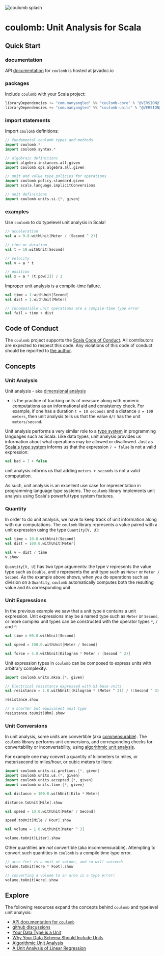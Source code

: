 ![coulomb splash](/assets/coulomb-splash-800x400.png)

# coulomb: Unit Analysis for Scala

## Quick Start

### documentation
API
[documentation](https://www.javadoc.io/doc/com.manyangled/coulomb-docs_3/latest/index.html)
for `coulomb` is hosted at javadoc.io

### packages
Include `coulomb` with your Scala project:
```scala
libraryDependencies += "com.manyangled" %% "coulomb-core" % "@VERSION@"
libraryDependencies += "com.manyangled" %% "coulomb-units" % "@VERSION@"
```

### import statements
Import `coulomb` definitions:
```scala mdoc
// fundamental coulomb types and methods
import coulomb.*
import coulomb.syntax.*

// algebraic definitions
import algebra.instances.all.given
import coulomb.ops.algebra.all.given

// unit and value type policies for operations
import coulomb.policy.standard.given
import scala.language.implicitConversions

// unit definitions
import coulomb.units.si.{*, given}
```

### examples
Use `coulomb` to do typelevel unit analysis in Scala!
```scala mdoc:nest
// acceleration
val a = 9.8.withUnit[Meter / (Second ^ 2)]

// time or duration
val t = 10.withUnit[Second]

// velocity
val v = a * t

// position
val x = a * (t.pow[2]) / 2
```

Improper unit analysis is a compile-time failure.
```scala mdoc:nest:fail
val time = 1.withUnit[Second]
val dist = 1.withUnit[Meter]

// Incompatible unit operations are a compile-time type error
val fail = time + dist
```

## Code of Conduct

The `coulomb` project supports the
[Scala Code of Conduct](https://typelevel.org/code-of-conduct.html).
All contributors are expected to respect this code.
Any violations of this code of conduct should be reported to
[the author](https://github.com/erikerlandson/).

## Concepts

### Unit Analysis

Unit analysis - aka
[dimensional analysis](https://en.wikipedia.org/wiki/Dimensional_analysis)
- is the practice of tracking units of measure along with numeric computations as an informational aid and consistency check.
For example, if one has a duration `t = 10 seconds` and a distance `d = 100 meters`,
then unit analysis tells us that the value `d/t` has the unit `meters/second`.

Unit analysis performs a very similar role to a
[type system](https://en.wikipedia.org/wiki/Type_system)
in programming languages such as Scala.
Like data types, unit analysis provides us information about what operations may be allowed or disallowed.
Just as
[Scala's type system](https://docs.scala-lang.org/scala3/book/types-introduction.html)
informs us that the expression `7 + false` is not a valid expression:

```scala mdoc:nest:fail
val bad = 7 + false
```

unit analysis informs us that adding `meters + seconds` is not a valid computation.

As such, unit analysis is an excellent use case for representation in programming language type systems.
The `coulomb` library implements unit analysis using Scala's powerful type system features.

### Quantity

In order to do unit analysis, we have to keep track of unit information along with our computations.
The `coulomb` library represents a value paired with a unit expression using the type `Quantity[V, U]`:

```scala mdoc:nest
val time = 10.0.withUnit[Second]
val dist = 100.0.withUnit[Meter]

val v = dist / time
v.show
```

`Quantity[V, U]` has two type arguments: the type `V` represents the value type such as `Double`,
and `U` represents the unit type such as `Meter` or `Meter / Second`.
As the example above shows, when you do operations such as division on a `Quantity`,
`coulomb` automatically computes both the resulting value and its corresponding unit.

### Unit Expressions

In the previous example we saw that a unit type `U` contains a unit expression.
Unit expressions may be a named type such as `Meter` or `Second`,
or more complex unit types can be constructed with the operator types `*`, `/` and `^`:

```scala mdoc:nest
val time = 60.0.withUnit[Second]

val speed = 100.0.withUnit[Meter / Second]

val force = 5.0.withUnit[Kilogram * Meter / (Second ^ 2)]
```

Unit expression types in `coulomb` can be composed to express units with arbitrary complexity.

```scala mdoc:nest
import coulomb.units.mksa.{*, given}

// Electrical resistance expressed with SI base units
val resistance = 1.0.withUnit[(Kilogram * (Meter ^ 2)) / ((Second ^ 3) * (Ampere ^ 2))]

resistance.show

// a shorter but equivalent unit type
resistance.toUnit[Ohm].show
```

### Unit Conversions

In unit analysis, some units are convertible (aka
[commensurable](https://en.wikipedia.org/wiki/Dimensional_analysis)).
The `coulomb` library performs unit conversions, and corresponding checks for convertability or inconvertability,
using
[algorithmic unit analysis](http://erikerlandson.github.io/blog/2019/05/03/algorithmic-unit-analysis/).

For example one may convert a quantity of kilometers to miles, or meter/second to miles/hour,
or cubic meters to liters:
```scala mdoc:nest
import coulomb.units.si.prefixes.{*, given}
import coulomb.units.us.{*, given}
import coulomb.units.accepted.{*, given}
import coulomb.units.time.{*, given}

val distance = 100.0.withUnit[Kilo * Meter]

distance.toUnit[Mile].show

val speed = 10.0.withUnit[Meter / Second]

speed.toUnit[Mile / Hour].show

val volume = 1.0.withUnit[Meter ^ 3]

volume.toUnit[Liter].show
```

Other quantities are *not* convertible (aka incommensurable).
Attempting to convert such quantities in `coulomb` is a compile time type error.

```scala mdoc:fail
// acre-feet is a unit of volume, and so will succeed:
volume.toUnit[Acre * Foot].show

// converting a volume to an area is a type error!
volume.toUnit[Acre].show
```

## Explore

The following resources expand the concepts behind `coulomb` and typelevel unit analysis:

- [API documentation for `coulomb`](https://www.javadoc.io/doc/com.manyangled/coulomb-docs_3/latest/index.html)
- [github discussions](https://github.com/erikerlandson/coulomb/discussions)
- [Your Data Type is a Unit](http://erikerlandson.github.io/blog/2020/04/26/your-data-type-is-a-unit/)
- [Why Your Data Schema Should Include Units](https://www.youtube.com/watch?v=qrQmB2KFKE8)
- [Algorithmic Unit Analysis](http://erikerlandson.github.io/blog/2019/05/03/algorithmic-unit-analysis/)
- [A Unit Analysis of Linear Regression](http://erikerlandson.github.io/blog/2020/05/06/unit-analysis-for-linear-regression/)

